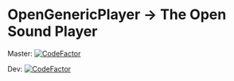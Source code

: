# OpenGenericPlayer → The Open Sound Player
Master: [![CodeFactor](https://www.codefactor.io/repository/github/open-generic-development/opengenericplayer/badge)](https://www.codefactor.io/repository/github/open-generic-development/opengenericplayer)


Dev: [![CodeFactor](https://www.codefactor.io/repository/github/open-generic-development/opengenericplayer/badge/dev)](https://www.codefactor.io/repository/github/open-generic-development/opengenericplayer/overview/dev)
